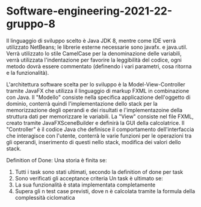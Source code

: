 # Software-engineering-2021-22-gruppo-8

Il linguaggio di sviluppo scelto è Java JDK 8, mentre come IDE verrà utilizzato NetBeans; le librerie esterne necessarie sono javafx. e java.util. Verrà utilizzato lo stile CamelCase per la denominazione delle variabili, verrà utilizzata l'indentazione per favorire la leggibilità del codice, ogni metodo dovrà essere commentato (definendo i vari parametri, cosa ritorna e la funzionalità). 

L'architettura software scelta per lo sviluppo è la Model-View-Controller tramite JavaFX che utilizza il linguaggio di markup FXML in combinazione con Java. Il "Modello" consiste nella specifica applicazione dell'oggetto di dominio, conterrà quindi l'implementazione dello stack per la memorizzazione degli operandi e dei risultati e l'implementazoine della struttura dati per memorizzare le variabili. La "View" consiste nel file FXML, creato tramite JavaFXSceneBuilder e definirà la GUI della calcolatrice. Il "Controller" è il codice Java che definisce il comportamento dell'interfaccia che interagisce con l'utente, conterrà le varie funzioni per le operazioni tra gli operandi, inserimento di questi nello stack, modifica dei valori dello stack.


Definition of Done:
Una storia è finita se:
1) Tutti i task sono stati ultimati, secondo la definition of done per task
2) Sono verificati gli acceptance criteria
Un task è ultimato se:
1) La sua funzionalità è stata implementata completamente
2) Supera gli n test case previsti, dove n è calcolata tramite la formula della complessità ciclomatica
